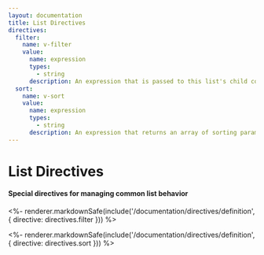 ```yaml
---
layout: documentation
title: List Directives
directives:
  filter:
    name: v-filter
    value:
      name: expression
      types:
        - string
      description: An expression that is passed to this list's child components, which will cause them to appear if it evaluates true, or removes them from the DOM if it evaluates false
  sort:
    name: v-sort
    value:
      name: expression
      types:
        - string
      description: An expression that returns an array of sorting params, where any values are read from this list's child components
---
```


# List Directives

#### Special directives for managing common list behavior

<%- renderer.markdownSafe(include('/documentation/directives/definition', { directive: directives.filter })) %>

<%- renderer.markdownSafe(include('/documentation/directives/definition', { directive: directives.sort })) %>